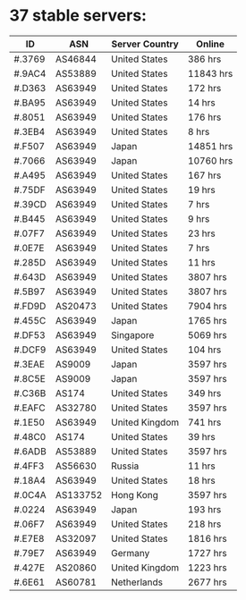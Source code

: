 # 37 stable servers:

| ID | ASN | Server Country | Online |
| ------ | ------ | ------ | ------ |
| #.3769 | AS46844 | United States | 386 hrs |
| #.9AC4 | AS53889 | United States | 11843 hrs |
| #.D363 | AS63949 | United States | 172 hrs |
| #.BA95 | AS63949 | United States | 14 hrs |
| #.8051 | AS63949 | United States | 176 hrs |
| #.3EB4 | AS63949 | United States | 8 hrs |
| #.F507 | AS63949 | Japan | 14851 hrs |
| #.7066 | AS63949 | Japan | 10760 hrs |
| #.A495 | AS63949 | United States | 167 hrs |
| #.75DF | AS63949 | United States | 19 hrs |
| #.39CD | AS63949 | United States | 7 hrs |
| #.B445 | AS63949 | United States | 9 hrs |
| #.07F7 | AS63949 | United States | 23 hrs |
| #.0E7E | AS63949 | United States | 7 hrs |
| #.285D | AS63949 | United States | 11 hrs |
| #.643D | AS63949 | United States | 3807 hrs |
| #.5B97 | AS63949 | United States | 3807 hrs |
| #.FD9D | AS20473 | United States | 7904 hrs |
| #.455C | AS63949 | Japan | 1765 hrs |
| #.DF53 | AS63949 | Singapore | 5069 hrs |
| #.DCF9 | AS63949 | United States | 104 hrs |
| #.3EAE | AS9009 | Japan | 3597 hrs |
| #.8C5E | AS9009 | Japan | 3597 hrs |
| #.C36B | AS174 | United States | 349 hrs |
| #.EAFC | AS32780 | United States | 3597 hrs |
| #.1E50 | AS63949 | United Kingdom | 741 hrs |
| #.48C0 | AS174 | United States | 39 hrs |
| #.6ADB | AS53889 | United States | 3597 hrs |
| #.4FF3 | AS56630 | Russia | 11 hrs |
| #.18A4 | AS63949 | United States | 18 hrs |
| #.0C4A | AS133752 | Hong Kong | 3597 hrs |
| #.0224 | AS63949 | Japan | 193 hrs |
| #.06F7 | AS63949 | United States | 218 hrs |
| #.E7E8 | AS32097 | United States | 1816 hrs |
| #.79E7 | AS63949 | Germany | 1727 hrs |
| #.427E | AS20860 | United Kingdom | 1223 hrs |
| #.6E61 | AS60781 | Netherlands | 2677 hrs |

